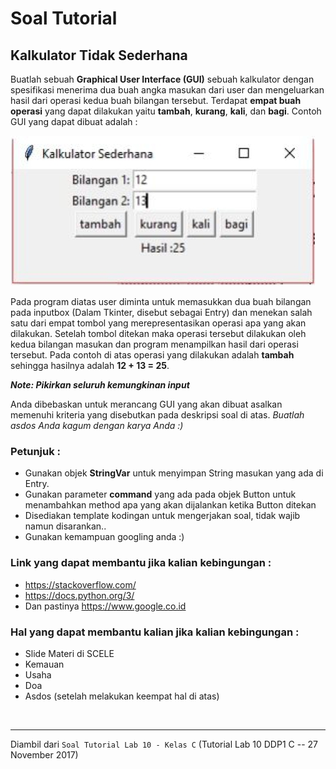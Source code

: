 # Soal Tutorial

## Kalkulator Tidak Sederhana

Buatlah sebuah **Graphical User Interface (GUI)** sebuah kalkulator dengan spesifikasi
menerima dua buah angka masukan dari user dan mengeluarkan hasil dari operasi kedua buah
bilangan tersebut. Terdapat **empat buah operasi** yang dapat dilakukan yaitu **tambah**, **kurang**,
**kali**, dan **bagi**. Contoh GUI yang dapat dibuat adalah :

![kalkulator](../images/lab11_c_01.jpg)

Pada program diatas user diminta untuk memasukkan dua buah bilangan pada inputbox
(Dalam Tkinter, disebut sebagai Entry) dan menekan salah satu dari empat tombol yang
merepresentasikan operasi apa yang akan dilakukan. Setelah tombol ditekan maka operasi
tersebut dilakukan oleh kedua bilangan masukan dan program menampilkan hasil dari operasi
tersebut. Pada contoh di atas operasi yang dilakukan adalah **tambah** sehingga hasilnya adalah
**12 + 13 = 25**.

<b><i>Note: Pikirkan seluruh kemungkinan input</i></b>

Anda dibebaskan untuk merancang GUI yang akan dibuat asalkan memenuhi kriteria yang
disebutkan pada deskripsi soal di atas. *Buatlah asdos Anda kagum dengan karya Anda :)*

### Petunjuk :
- Gunakan objek **StringVar** untuk menyimpan String masukan yang ada di Entry.
- Gunakan parameter **command** yang ada pada objek Button untuk menambahkan method apa
  yang akan dijalankan ketika Button ditekan
- Disediakan template kodingan untuk mengerjakan soal, tidak wajib namun disarankan..
- Gunakan kemampuan googling anda :)

### Link yang dapat membantu jika kalian kebingungan :
- https://stackoverflow.com/
- https://docs.python.org/3/
- Dan pastinya https://www.google.co.id

### Hal yang dapat membantu kalian jika kalian kebingungan :
- Slide Materi di SCELE
- Kemauan
- Usaha
- Doa
- Asdos (setelah melakukan keempat hal di atas)

<br>

---

Diambil dari `Soal Tutorial Lab 10 - Kelas C` (Tutorial Lab 10 DDP1 C
-- 27 November 2017)
